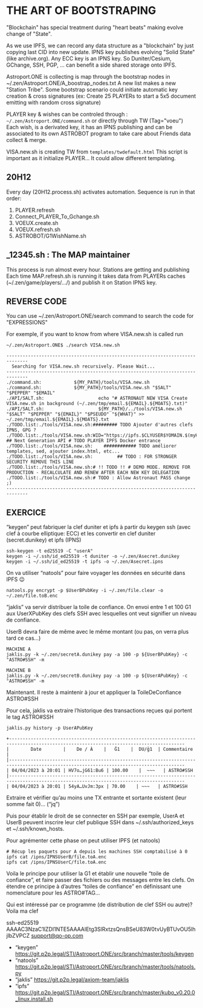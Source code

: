 # THE ART OF BOOTSTRAPING

"Blockchain" has special treatment during "heart beats" making evolve change of "State".

As we use IPFS, we can record any data structure as a "blockchain" by just copying last CID into new update.
IPNS key publishes evolving "Solid State" (like archive.org). Any ECC key is an IPNS key.
So Duniter/Cesium, GChange, SSH, PGP, ... can benefit a side shared storage onto IPFS.



Astroport.ONE is collecting is map through the bootstrap nodes in ~/.zen/Astroport.ONE/A_boostrap_nodes.txt
A new list makes a new "Station Tribe". Some bootstrap scenario could initiate automatic key creation & cross signatures
(ex: Create 25 PLAYERs to start a 5x5 document emitting with random cross signature)

PLAYER key & wishes can be controled through : ```~/.zen/Astroport.ONE/command.sh``` or directly through TW (Tag="voeu")
Each wish, is a derivated key, it has an IPNS publishing and can be associated to its own ASTROBOT program to take care about Friends data collect & merge.

VISA.new.sh is creating TW from ```templates/twdefault.html```
This script is important as it initialize PLAYER... It could allow different templating.

## 20H12
Every day (20H12.process.sh) activates automation.
Sequence is run in that order:

1. PLAYER.refresh
2. Connect_PLAYER_To_Gchange.sh
3. VOEUX.create.sh
4. VOEUX.refresh.sh
5. ASTROBOT/G1WishName.sh


## _12345.sh : The MAP maintainer

This process is run almost every hour. Stations are getting and publishing
Each time MAP.refresh.sh is running it takes data from PLAYERs caches (~/.zen/game/players/.../) and publish it on Station IPNS key.

## REVERSE CODE

You can use ~/.zen/Astroport.ONE/search command to search the code for "EXPRESSIONS"

For exemple, if you want to know from where VISA.new.sh is called run

```
~/.zen/Astroport.ONE$ ./search VISA.new.sh

------------------------------------------------------------------------------
  Searching for VISA.new.sh recursively. Please Wait...
------------------------------------------------------------------------------
./command.sh:            ${MY_PATH}/tools/VISA.new.sh
./command.sh:            ${MY_PATH}/tools/VISA.new.sh "$SALT" "$PEPPER" "$EMAIL"
./API/SALT.sh:                    echo "# ASTRONAUT NEW VISA Create VISA.new.sh in background (~/.zen/tmp/email.${EMAIL}.${MOATS}.txt)"
./API/SALT.sh:                    ${MY_PATH}/../tools/VISA.new.sh "$SALT" "$PEPPER" "${EMAIL}" "$PSEUDO" "${WHAT}" >> ~/.zen/tmp/email.${EMAIL}.${MOATS}.txt
./TODO.list:./tools/VISA.new.sh:######### TODO Ajouter d'autres clefs IPNS, GPG ?
./TODO.list:./tools/VISA.new.sh:WID="https://ipfs.$CLYUSER$YOMAIN.$(myHostName)/api" ## Next Generation API # TODO PLAYER IPFS Docker entrance
./TODO.list:./tools/VISA.new.sh:    ############ TODO améliorer templates, sed, ajouter index.html, etc...
./TODO.list:./tools/VISA.new.sh:         ## TODO : FOR STRONGER SECURITY REMOVE THIS LINE
./TODO.list:./tools/VISA.new.sh:# !! TODO !! # DEMO MODE. REMOVE FOR PRODUCTION - RECALCULATE AND RENEW AFTER EACH NEW KEY DELEGATION
./TODO.list:./tools/VISA.new.sh:# TODO : Allow Astronaut PASS change ;)
------------------------------------------------------------------------------
```

## EXERCICE

“keygen” peut fabriquer la clef duniter et ipfs à partir du keygen ssh (avec clef à courbe elliptique: ECC) et les convertir en clef duniter (secret.dunikey) et ipfs (IPNS)

```
ssh-keygen -t ed25519 -C "userA"
keygen -i ~/.ssh/id_ed25519 -t duniter -o ~/.zen/Asecret.dunikey
keygen -i ~/.ssh/id_ed25519 -t ipfs -o ~/.zen/Asecret.ipns
```
On va utiliser “natools” pour faire voyager les données en sécurité dans IPFS :wink:
```
natools.py encrypt -p $UserBPubKey -i ~/.zen/file.clear -o ~/.zen/file.toB.enc
```
“jaklis” va servir distribuer la toile de confiance.
On envoi entre 1 et 100 G1 aux UserXPubKey des clefs SSH avec lesquelles ont veut signifier un niveau de confiance.

UserB devra faire de même avec le même montant (ou pas, on verra plus tard ce cas…)
```
MACHINE A
jaklis.py -k ~/.zen/secretA.dunikey pay -a 100 -p ${UserBPubKey} -c "ASTRO#SSH" -m

MACHINE B
jaklis.py -k ~/.zen/secretB.dunikey pay -a 100 -p ${UserAPubKey} -c "ASTRO#SSH" -m
```
Maintenant.
Il reste à maintenir à jour et appliquer la ToileDeConfiance ASTRO#SSH

Pour cela, jaklis va extraire l’historique des transactions reçues qui portent le tag ASTRO#SSH
```
jaklis.py history -p UserAPubKey

+---------------------------------------------------------------------------------------------------------------------------------------
|        Date        |    De / À    |   Ḡ1    |  DU/ḡ1  | Commentaire                   |
|---------------------------------------------------------------------------------------------------------------------------------------
| 04/04/2023 à 20:01 | HV7o…jG61:Bu6 | 100.00    |  ~~~   | ASTRO#SSH
|---------------------------------------------------------------------------------------------------------------------------------------
| 04/04/2023 à 20:01 | 54yA…UvJm:3px | 70.00    | ~~~   | ASTRO#SSH
```
Extraire et vérifier qu’au moins une TX entrante et sortante existent (leur somme fait 0)… (“jq”)

Puis pour établir le droit de se connecter en SSH par exemple, UserA et UserB peuvent inscrire leur clef publique SSH dans ~/.ssh/authorized_keys et ~/.ssh/known_hosts.

Pour agrémenter cette phase on peut utiliser IPFS (et natools)

```
# Récup les paquets pour A depuis les machines SSH comptabilisé à 0
ipfs cat /ipns/IPNSUserB/file.toA.enc
ipfs cat /ipns/IPNSUserC/file.toA.enc
```

Voila le principe pour utiliser la G1 et établir une nouvelle “toile de confiance”, et faire passer des fichiers ou des messages entre les clefs. On étendre ce principe à d’autres “toiles de confiance” en définissant une nomenclature pour les ASTRO#TAG…

Qui est intéressé par ce programme (de distribution de clef SSH ou autre)?
Voila ma clef

ssh-ed25519 AAAAC3NzaC1lZDI1NTE5AAAAIEtg3SlRxtzsQnsBSeU83W0tvUyBTUvOU5lhjlbZVPCZ support@qo-op.com

* “keygen” https://git.p2p.legal/STI/Astroport.ONE/src/branch/master/tools/keygen
* “natools” https://git.p2p.legal/STI/Astroport.ONE/src/branch/master/tools/natools.py
* “jaklis” https://git.p2p.legal/axiom-team/jaklis
* “ipfs” https://git.p2p.legal/STI/Astroport.ONE/src/branch/master/kubo_v0.20.0_linux.install.sh
